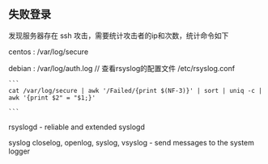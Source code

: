 


## 失败登录

发现服务器存在 ssh 攻击，需要统计攻击者的ip和次数，统计命令如下

centos : /var/log/secure

debian : /var/log/auth.log    // 查看rsyslog的配置文件 /etc/rsyslog.conf

    ```
    cat /var/log/secure | awk '/Failed/{print $(NF-3)}' | sort | uniq -c | awk '{print $2" = "$1;}'

    ```



rsyslogd - reliable and extended syslogd

syslog
    closelog, openlog, syslog, vsyslog - send messages to the system logger


